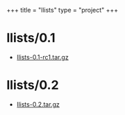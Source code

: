 +++
title = "llists"
type = "project"
+++

# llists/0.1
* [llists-0.1-rc1.tar.gz](/llists/llists/0.1/llists-0.1-rc1.tar.gz)

# llists/0.2
* [llists-0.2.tar.gz](/llists/llists/0.2/llists-0.2.tar.gz)